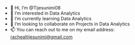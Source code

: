 - 👋 Hi, I’m @Tijesunimi08
- 👀 I’m interested in Data Analytics
- 🌱 I’m currently learning Data Analytics
- 💞️ I’m looking to collaborate on Projects in Data Analytics
- 📫 You can reach out to me on my email address: rachealtijesunimi@gmail.com

<!---
Tijesunimi08/Tijesunimi08 is a ✨ special ✨ repository because its `README.md` (this file) appears on your GitHub profile.
You can click the Preview link to take a look at your changes.
--->
